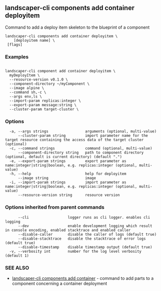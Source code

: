 ## landscaper-cli components add container deployitem


Command to add a deploy item skeleton to the blueprint of a component

```
landscaper-cli components add container deployitem \
    [deployitem name] \
 [flags]
```

### Examples

```

landscaper-cli component add container deployitem \
  myDeployItem \
  --resource-version v0.1.0 \
  --component-directory ~/myComponent \
  --image alpine \
  --command sh,-c \
  --args env,ls \
  --import-param replicas:integer \
  --export-param message:string \
  --cluster-param target-cluster \

```

### Options

```
  -a, --args strings                 arguments (optional, multi-value)
      --cluster-param string         import parameter name for the target resource containing the access data of the target cluster (optional)
  -c, --command strings              command (optional, multi-value)
      --component-directory string   path to component directory (optional, default is current directory) (default ".")
  -e, --export-param strings         export parameter as name:integer|string|boolean, e.g. replicas:integer (optional, multi-value)
  -h, --help                         help for deployitem
      --image string                 image
  -i, --import-param strings         import parameter as name:integer|string|boolean, e.g. replicas:integer (optional, multi-value)
      --resource-version string      resource version
```

### Options inherited from parent commands

```
      --cli                  logger runs as cli logger. enables cli logging
      --dev                  enable development logging which result in console encoding, enabled stacktrace and enabled caller
      --disable-caller       disable the caller of logs (default true)
      --disable-stacktrace   disable the stacktrace of error logs (default true)
      --disable-timestamp    disable timestamp output (default true)
  -v, --verbosity int        number for the log level verbosity (default 1)
```

### SEE ALSO

* [landscaper-cli components add container](landscaper-cli_components_add_container.md)	 - command to add parts to a component concerning a container deployment

